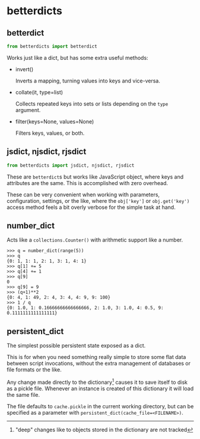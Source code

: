 # betterdicts

## betterdict

``` python
from betterdicts import betterdict
```

Works just like a dict, but has some extra useful methods:

- invert()
  
  Inverts a mapping, turning values into keys and vice-versa.
  
- collate(it, type=list)

  Collects repeated keys into sets or lists depending on the `type` argument.
  
- filter(keys=None, values=None)

  Filters keys, values, or both.

## jsdict, njsdict, rjsdict

``` python
from betterdicts import jsdict, njsdict, rjsdict
```

These are `betterdict`s but works like JavaScript object, where keys and
attributes are the same. This is accomplished with zero overhead.

These can be very convenient when working with parameters, configuration,
settings, or the like, where the `obj['key']` or `obj.get('key')` access method
feels a bit overly verbose for the simple task at hand.

## number_dict

Acts like a `collections.Counter()` with arithmetic support like a number.

``` python-console
>>> q = number_dict(range(5))
>>> q
{0: 1, 1: 1, 2: 1, 3: 1, 4: 1}
>>> q[1] += 5
>>> q[4] += 1
>>> q[9]
0
>>> q[9] = 9
>>> (q+1)**2
{0: 4, 1: 49, 2: 4, 3: 4, 4: 9, 9: 100}
>>> 1 / q
{0: 1.0, 1: 0.16666666666666666, 2: 1.0, 3: 1.0, 4: 0.5, 9: 0.1111111111111111}
```

## persistent_dict

The simplest possible persistent state exposed as a dict.

This is for when you need something really simple to store some flat data
between script invocations, without the extra management of databases or file
formats or the like.

Any change made directly to the dictionary[^1] causes it to save itself to disk
as a pickle file. Whenever an instance is created of this dictionary it will
load the same file.

The file defaults to `cache.pickle` in the current working directory, but can be
specified as a parameter with `persistent_dict(cache_file=<FILENAME>)`.

[^1]: "deep" changes like to objects stored in the dictionary are not tracked
